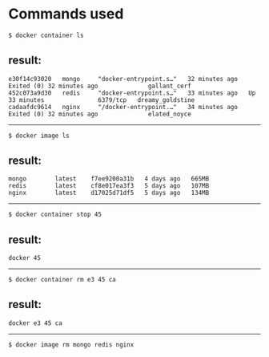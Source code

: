 # Commands used

```bash
$ docker container ls
```
## result:
```
e30f14c93020   mongo     "docker-entrypoint.s…"   32 minutes ago   Exited (0) 32 minutes ago              gallant_cerf
452c073a9d30   redis     "docker-entrypoint.s…"   33 minutes ago   Up 33 minutes               6379/tcp   dreamy_goldstine
cadaafdc9614   nginx     "/docker-entrypoint.…"   34 minutes ago   Exited (0) 32 minutes ago              elated_noyce
```
___
```bash
$ docker image ls
```
## result:
```
mongo        latest    f7ee9200a31b   4 days ago   665MB
redis        latest    cf8e017ea3f3   5 days ago   107MB
nginx        latest    d17025d71df5   5 days ago   134MB
```
___
```bash
$ docker container stop 45
```
## result:
```
docker 45
```
___
```bash
$ docker container rm e3 45 ca
```

## result:
```
docker e3 45 ca
```
___
```bash
$ docker image rm mongo redis nginx
```

